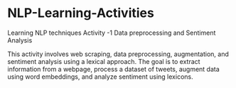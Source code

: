 # NLP-Learning-Activities
Learning NLP techniques
Activity -1
<h>Data preprocessing and Sentiment Analysis</h><br>
<p>This activity involves web scraping, data preprocessing, augmentation, and sentiment analysis using a lexical approach. The goal is to extract information from a webpage, process a dataset of tweets, augment data using word embeddings, and analyze sentiment using lexicons.</p>
